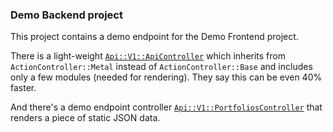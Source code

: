 ### Demo Backend project

This project contains a demo endpoint for the Demo Frontend project.

There is a light-weight [`Api::V1::ApiController`](https://github.com/Fundbase/demo-backend/blob/master/app/controllers/api/v1/api_controller.rb) which inherits from `ActionController::Metal` instead of `ActionController::Base` and includes only a few modules (needed for rendering). They say this can be even 40% faster.

And there's a demo endpoint controller [`Api::V1::PortfoliosController`](https://github.com/Fundbase/demo-backend/blob/master/app/controllers/api/v1/portfolios_controller.rb) that renders a piece of static JSON data.
